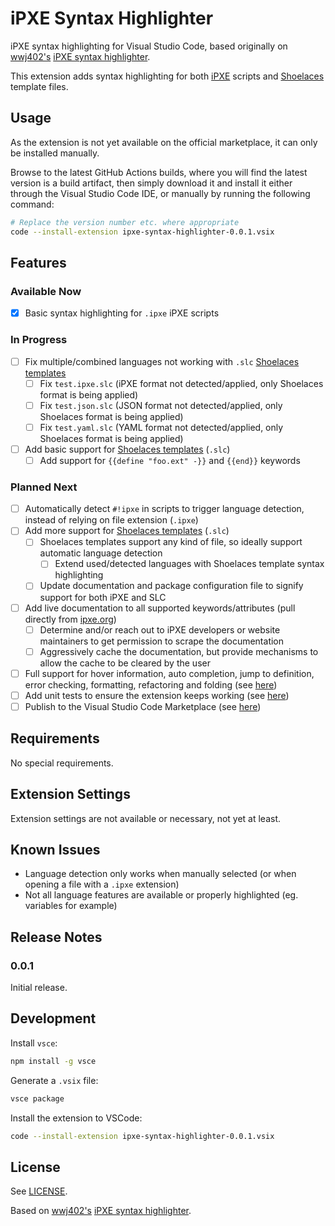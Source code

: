 # iPXE Syntax Highlighter

iPXE syntax highlighting for Visual Studio Code, based originally on [wwj402's](https://github.com/wwj402) [iPXE syntax highlighter](https://github.com/wwj402/vscode_ipxe).

This extension adds syntax highlighting for both [iPXE](https://ipxe.org/) scripts and [Shoelaces](https://github.com/thousandeyes/shoelaces) template files.

## Usage

As the extension is not yet available on the official marketplace, it can only be installed manually.

Browse to the latest GitHub Actions builds, where you will find the latest version is a build artifact, then simply download it and install it either through the Visual Studio Code IDE, or manually by running the following command:

```sh
# Replace the version number etc. where appropriate
code --install-extension ipxe-syntax-highlighter-0.0.1.vsix
```

## Features

### Available Now

- [x] Basic syntax highlighting for `.ipxe` iPXE scripts

### In Progress

- [ ] Fix multiple/combined languages not working with `.slc` [Shoelaces templates](https://github.com/thousandeyes/shoelaces)
  - [ ] Fix `test.ipxe.slc` (iPXE format not detected/applied, only Shoelaces format is being applied)
  - [ ] Fix `test.json.slc` (JSON format not detected/applied, only Shoelaces format is being applied)
  - [ ] Fix `test.yaml.slc` (YAML format not detected/applied, only Shoelaces format is being applied)
- [ ] Add basic support for [Shoelaces templates](https://github.com/thousandeyes/shoelaces) (`.slc`)
  - [ ] Add support for `{{define "foo.ext" -}}` and `{{end}}` keywords

### Planned Next

- [ ] Automatically detect `#!ipxe` in scripts to trigger language detection, instead of relying on file extension (`.ipxe`)
- [ ] Add more support for [Shoelaces templates](https://github.com/thousandeyes/shoelaces) (`.slc`)
  - [ ] Shoelaces templates support any kind of file, so ideally support automatic language detection
    - [ ] Extend used/detected languages with Shoelaces template syntax highlighting
  - [ ] Update documentation and package configuration file to signify support for both iPXE and SLC
- [ ] Add live documentation to all supported keywords/attributes (pull directly from [ipxe.org](https://ipxe.org/))
  - [ ] Determine and/or reach out to iPXE developers or website maintainers to get permission to scrape the documentation
  - [ ] Aggressively cache the documentation, but provide mechanisms to allow the cache to be cleared by the user
- [ ] Full support for hover information, auto completion, jump to definition, error checking, formatting, refactoring and folding (see [here](https://code.visualstudio.com/api/language-extensions/overview))
- [ ] Add unit tests to ensure the extension keeps working (see [here](https://code.visualstudio.com/api/working-with-extensions/testing-extension))
- [ ] Publish to the Visual Studio Code Marketplace (see [here](https://code.visualstudio.com/api/working-with-extensions/publishing-extension))

## Requirements

No special requirements.

## Extension Settings

Extension settings are not available or necessary, not yet at least.

## Known Issues

- Language detection only works when manually selected (or when opening a file with a `.ipxe` extension)
- Not all language features are available or properly highlighted (eg. variables for example)

## Release Notes

### 0.0.1

Initial release.

## Development

Install `vsce`:

```sh
npm install -g vsce
```

Generate a `.vsix` file:

```sh
vsce package
```

Install the extension to VSCode:

```sh
code --install-extension ipxe-syntax-highlighter-0.0.1.vsix
```

## License

See [LICENSE](LICENSE).

Based on [wwj402's](https://github.com/wwj402) [iPXE syntax highlighter](https://github.com/wwj402/vscode_ipxe).

